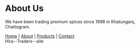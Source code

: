 # <!DOCTYPE html>
<html>
<head>
  <title>About Us - Hira Traders</title>
</head>
<body>
  <h1>About Us</h1>
  <p>We have been trading premium spices since 1998 in Khatunganj, Chattogram.</p>

  <nav>
    <a href="index.html">Home</a> |
    <a href="about.html">About</a> |
    <a href="products.html">Products</a> |
    <a href="contact.html">Contact</a>
  </nav>
</body>
</html>
Hira--Traders--site
